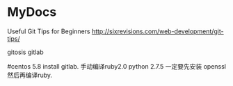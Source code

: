 MyDocs
======


 Useful Git Tips for Beginners
http://sixrevisions.com/web-development/git-tips/ 



gitosis   gitlab

#centos 5.8 install gitlab.
手动编译ruby2.0 python 2.7.5
一定要先安装 openssl然后再编译ruby.
